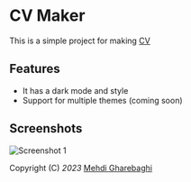# CV Maker
This is a simple project for making [CV](https://en.wikipedia.org/wiki/Curriculum_vitae)
## Features 
- It has a dark mode and style
- Support for multiple themes (coming soon)

## Screenshots
![Screenshot 1](img/demo.png)


Copyright (C) *2023* [Mehdi Gharebaghi](mailto:mehdisdfsdf@gmail.com) 
